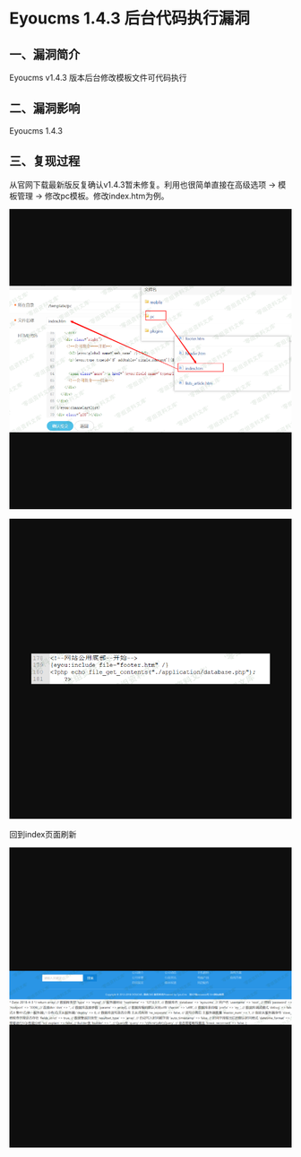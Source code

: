 Eyoucms 1.4.3 后台代码执行漏洞
==============================

一、漏洞简介
------------

Eyoucms v1.4.3 版本后台修改模板文件可代码执行

二、漏洞影响
------------

Eyoucms 1.4.3

三、复现过程
------------

从官网下载最新版反复确认v1.4.3暂未修复。利用也很简单直接在高级选项 -\>
模板管理 -\> 修改pc模板。修改index.htm为例。

![](resource/Eyoucms1.4.3后台代码执行漏洞/media/rId24.png)

![](resource/Eyoucms1.4.3后台代码执行漏洞/media/rId25.png)

回到index页面刷新

![](resource/Eyoucms1.4.3后台代码执行漏洞/media/rId26.png)
